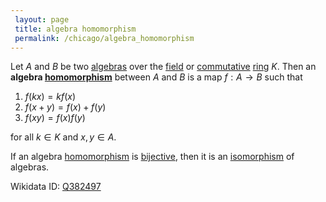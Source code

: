 ```yaml
---
 layout: page
 title: algebra homomorphism
 permalink: /chicago/algebra_homomorphism
---
```

Let $A$ and $B$ be two [algebras](https://mathgloss.github.io/MathGloss/algebra_over_a_field) over the [field](https://mathgloss.github.io/MathGloss/field) or [commutative](https://mathgloss.github.io/MathGloss/commutative) [ring](https://mathgloss.github.io/MathGloss/ring) $K$. Then an **algebra [homomorphism](https://mathgloss.github.io/MathGloss/homomorphism)** between $A$ and $B$ is a map $f:A\to B$ such that 
1. $f(kx) = kf(x)$
2. $f(x+y) = f(x) + f(y)$
3. $f(xy) = f(x)f(y)$

for all $k\in K$ and $x,y\in A$.

If an algebra [homomorphism](https://mathgloss.github.io/MathGloss/homomorphism) is [bijective](https://mathgloss.github.io/MathGloss/bijective), then it is an [isomorphism](https://mathgloss.github.io/MathGloss/isomorphism) of algebras.

Wikidata ID: [Q382497](https://www.wikidata.org/wiki/Q382497)